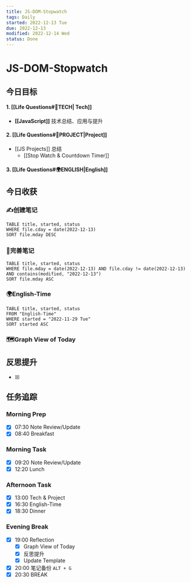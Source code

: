 ```yaml
---
title: JS-DOM-Stopwatch
tags: Daily
started: 2022-12-13 Tue
due: 2022-12-13
modified: 2022-12-14 Wed
status: Done
---
```

# JS-DOM-Stopwatch
## 今日目标
#### 1. [[Life Questions#🚀TECH| Tech]]
- **[[JavaScript]]** 技术总结、应用与提升
#### 2. [[Life Questions#🚀PROJECT|Project]]
- [[JS Projects]] 总结
	- [[Stop Watch & Countdown Timer]]
#### 3. [[Life Questions#🌍ENGLISH|English]]

## 今日收获
### ✍️创建笔记

```dataview
TABLE title, started, status
WHERE file.cday = date(2022-12-13)
SORT file.mday DESC
```

### 📝完善笔记

```dataview
TABLE title, started, status
WHERE file.mday = date(2022-12-13) AND file.cday != date(2022-12-13) AND contains(modified, "2022-12-13")
SORT file.mday ASC
```

### 🌍English-Time

```dataview
TABLE title, started, status
FROM "English-Time"
WHERE started = "2022-11-29 Tue"
SORT started ASC
```

### 🗺️Graph View of Today

## 反思提升
- [x] 
## 任务追踪
### Morning Prep
- [x] 07:30 Note Review/Update
- [x] 08:40 Breakfast
### Morning Task
- [x] 09:20 Note Review/Update
- [x] 12:20 Lunch
### Afternoon Task
- [x] 13:00 Tech & Project
- [x] 16:30 English-Time
- [x] 18:30 Dinner
### Evening Break
- [x] 19:00 Reflection
	- [x] Graph View of Today
	- [x] 反思提升
	- [x] Update Template 
- [x] 20:00 笔记备份 `ALT + G`
- [x] 20:30 BREAK